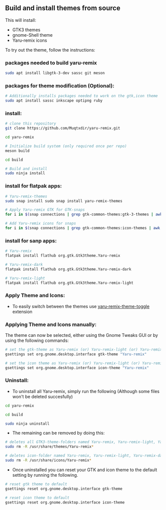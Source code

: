 ## Build and install themes from source

This will install:
- GTK3 themes
- gnome-Shell theme
- Yaru-remix icons

To try out the theme, follow the instructions:

### packages needed to build yaru-remix
```bash
sudo apt install libgtk-3-dev sassc git meson 
```

### packages for theme modification (Optional):
```bash
# Additionally installs packages needed to work on the gtk,icon theme
sudo apt install sassc inkscape optipng ruby
```

### install:

```bash
# clone this repository
git clone https://github.com/Muqtxdir/yaru-remix.git
```

```bash
cd yaru-remix
```

```bash
# Initialize build system (only required once per repo)
meson build

cd build

# Build and install
sudo ninja install
```

### install for flatpak apps:

```bash
# Yaru-remix-themes
sudo snap install sudo snap install yaru-remix-themes
```

```bash
# Apply Yaru-remix GTK for GTK-snaps
for i in $(snap connections | grep gtk-common-themes:gtk-3-themes | awk '{print $2}'); do sudo snap connect $i yaru-remix-themes:gtk-3-themes; done
```

```bash
# Add Yaru-remix icons for snaps
for i in $(snap connections | grep gtk-common-themes:icon-themes | awk '{print $2}'); do sudo snap connect $i yaru-remix-themes:icon-themes; done
```

### install for sanp apps:

```bash
# Yaru-remix
flatpak install flathub org.gtk.Gtk3theme.Yaru-remix
```

```bash
# Yaru-remix-dark
flatpak install flathub org.gtk.Gtk3theme.Yaru-remix-dark
```

```bash
# Yaru-remix-light
flatpak install flathub org.gtk.Gtk3theme.Yaru-remix-light
```

### Apply Theme and Icons:
- To easily switch between the themes use [yaru-remix-theme-toggle](https://github.com/Muqtxdir/yaru-remix-theme-toggle) extension



### Applying Theme and Icons manually:

The theme can now be selected, either using the Gnome Tweaks GUI or by using the following commands:

```bash
# set the gtk-theme as Yaru-remix (or) Yaru-remix-light (or) Yaru-remix-dark
gsettings set org.gnome.desktop.interface gtk-theme "Yaru-remix"
```

```bash
# set the icon theme as Yaru-remix (or) Yaru-remix-light (or) Yaru-remix-dark
gsettings set org.gnome.desktop.interface icon-theme "Yaru-remix"
```

### Uninstall:

- To uninstall all Yaru-remix, simply run the following (Although some files won't be deleted succesfully)

```bash
cd yaru-remix

cd build

sudo ninja uninstall
```
- The remaining can be removed by doing this:

```bash
# deletes all GTK3-theme-folders named Yaru-remix, Yaru-remix-light, Yaru-remix-dark
sudo rm -R /usr/share/themes/Yaru-remix*

# deletes icon-folder named Yaru-remix, Yaru-remix-light, Yaru-remix-dark
sudo rm -R /usr/share/icons/Yaru-remix*

```

- Once uninstalled you can reset your GTK and icon theme to the default setting by running the following.

```bash
# reset gtk theme to default
gsettings reset org.gnome.desktop.interface gtk-theme
```
```bash
# reset icon theme to default
gsettings reset org.gnome.desktop.interface icon-theme
```
